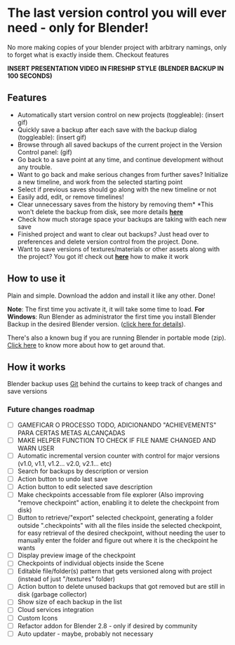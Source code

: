 # The last version control you will ever need - only for Blender!

No more making copies of your blender project with arbitrary namings, only to forget what is exactly inside them. Checkout features

**INSERT PRESENTATION VIDEO IN FIRESHIP STYLE (BLENDER BACKUP IN 100 SECONDS)**

## Features

- Automatically start version control on new projects (toggleable): (insert gif)
- Quickly save a backup after each save with the backup dialog (toggleable): (insert gif)
- Browse through all saved backups of the current project in the Version Control panel: (gif)
- Go back to a save point at any time, and continue development without any trouble.
- Want to go back and make serious changes from further saves? Initialize a new timeline, and work from the selected starting point
- Select if previous saves should go along with the new timeline or not
- Easily add, edit, or remove timelines!
- Clear unnecessary saves from the history by removing them\*
  \*This won't delete the backup from disk, see more details [**here**](sasd)
- Check how much storage space your backups are taking with each new save
- Finished project and want to clear out backups? Just head over to preferences and delete version control from the project. Done.
- Want to save versions of textures/materials or other assets along with the project? You got it! check out [**here**](asdasd) how to make it work

## How to use it

Plain and simple. Download the addon and install it like any other. Done!

**Note**: The first time you activate it, it will take some time to load.
**For Windows**: Run Blender as administrator the first time you install Blender Backup in the desired Blender version. ([click here for details](details)).

There's also a known bug if you are running Blender in portable mode (zip). [Click here](Click%20here) to know more about how to get around that.

## How it works

Blender backup uses [Git](https://git-scm.com/about) behind the curtains to keep track of changes and save versions

### Future changes roadmap

- [ ] GAMEFICAR O PROCESSO TODO, ADICIONANDO "ACHIEVEMENTS" PARA CERTAS METAS ALCANÇADAS
- [ ] MAKE HELPER FUNCTION TO CHECK IF FILE NAME CHANGED AND WARN USER
- [ ] Automatic incremental version counter with control for major versions (v1.0, v1.1, v1.2... v2.0, v2.1... etc)
- [ ] Search for backups by description or version
- [ ] Action button to undo last save
- [ ] Action button to edit selected save description
- [ ] Make checkpoints accessable from file explorer (Also improving "remove checkpoint" action, enabling it to delete the checkpoint from disk)
- [ ] Button to retrieve/"export" selected checkpoint, generating a folder outside ".checkpoints" with all the files inside the selected checkpoint, for easy retrieval of the desired checkpoint, without needing the user to manually enter the folder and figure out where it is the checkpoint he wants
- [ ] Display preview image of the checkpoint
- [ ] Checkpoints of individual objects inside the Scene
- [ ] Editable file/folder(s) pattern that gets versioned along with project (instead of just "/textures" folder)
- [ ] Action button to delete unused backups that got removed but are still in disk (garbage collector)
- [ ] Show size of each backup in the list
- [ ] Cloud services integration
- [ ] Custom Icons
- [ ] Refactor addon for Blender 2.8 - only if desired by community
- [ ] Auto updater - maybe, probably not necessary

